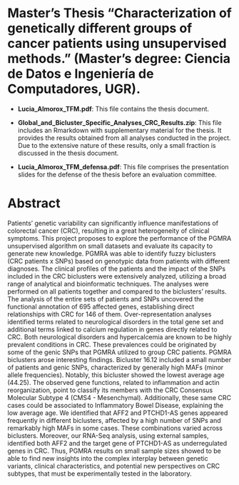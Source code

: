 # Master’s Thesis “Characterization of genetically different groups of cancer patients using unsupervised methods.” (Master’s degree: Ciencia de Datos e Ingeniería de Computadores, UGR).  

* **Lucia_Almorox_TFM.pdf**: This file contains the thesis document.

* **Global_and_Bicluster_Specific_Analyses_CRC_Results.zip**: This file includes an Rmarkdown with supplementary material for the thesis. It provides the results obtained from all analyses conducted in the project. Due to the extensive nature of these results, only a small fraction is discussed in the thesis document.

* **Lucia_Almorox_TFM_defensa.pdf**: This file comprises the presentation slides for the defense of the thesis before an evaluation committee.

# Abstract
Patients’ genetic variability can significantly influence manifestations of colorectal cancer (CRC), resulting in a great heterogeneity of clinical symptoms. This project proposes to explore the performance of the PGMRA unsupervised algorithm on small datasets and evaluate its capacity to generate new knowledge. PGMRA was able to identify fuzzy biclusters (CRC patients x SNPs) based on genotypic data from patients with different diagnoses. The clinical profiles of the patients and the impact of the SNPs included in the CRC biclusters were extensively analyzed, utilizing a broad range of analytical and bioinformatic techniques. The analyses were performed on all patients together and compared to the biclusters’ results. The analysis of the entire sets of patients and SNPs uncovered the functional annotation of 695 affected genes, establishing direct relationships with CRC for 146 of them. Over-representation analyses identified terms related to neurological disorders in the total gene set and additional terms linked to calcium regulation in genes directly related to CRC. Both neurological disorders and hypercalcemia are known to be highly prevalent conditions in CRC. These prevalences could be originated by some of the genic SNPs that PGMRA utilized to group CRC patients. PGMRA biclusters arose interesting findings. Bicluster 16.12 included a small number of patients and genic SNPs, characterized by generally high MAFs (minor allele frequencies). Notably, this bicluster showed the lowest average age (44.25). The observed gene functions, related to inflammation and actin reorganization, point to classify its members with the CRC Consensus Molecular Subtype 4 (CMS4 - Mesenchymal). Additionally, these same CRC cases could be associated to Inflammatory Bowel Disease, explaining the low average age. We identified that AFF2 and PTCHD1-AS genes appeared frequently in different biclusters, affected by a high number of SNPs and remarkably high MAFs in some cases. These combinations varied across biclusters. Moreover, our RNA-Seq analysis, using external samples, identified both AFF2 and the target gene of PTCHD1-AS as underregulated genes in CRC. Thus, PGMRA results on small sample sizes showed to be able to find new insights into the complex interplay between genetic variants, clinical characteristics, and potential new perspectives on CRC subtypes, that must be experimentally tested in the laboratory.
